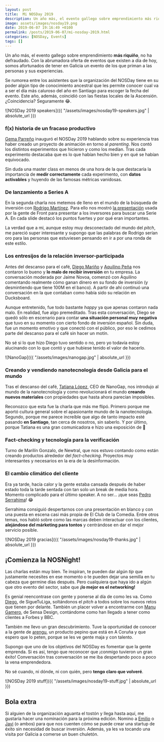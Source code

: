 ```yaml
---
layout: post
title:  Mi NOSDay 2019
description: Un año más, el evento gallego sobre emprendimiento más riquiño, no ha defraudado. Con la abrumadora oferta de eventos que existen a día de hoy, somos afortunados de tener un evento de los que priman a las personas y sus experiencias en Galicia.
image: assets/images/nosday19.png
date: 2019-06-07 19:16:49 +0100
permalink: /posts/2019-06-07/mi-nosday-2019.html
categories: [NOSDay, Events]
tags: []
---
```


Un año más, el evento gallego sobre emprendimiento **más riquiño**, no ha defraudado. Con la abrumadora oferta de eventos que existen a día de hoy, somos afortunados de tener en Galicia un evento de los que priman a las personas y sus experiencias.

Se rumorea entre los asistentes que la organización del NOSDay tiene en su poder algún tipo de conocimiento ancestral que les permite conocer cual va a ser el día más caluroso del año en Santiago para escoger la fecha del evento. Este año, además, coincidió con las fiestas locales de la Ascensión. ¿Coincidencia? Seguramente 😂.

![NOSDay 2019 speakers]({{ "/assets/images/nosday19-speakers.jpg" | absolute_url }})

### f(x) historia de un fracaso productivo
[Gema Parreño](https://twitter.com/SoyGema) inauguró el NOSDay 2019 hablando sobre su experiencia tras haber creado un proyecto de animación en torno al _parenting_. Nos contó los distintos experimentos que hicieron y como los medían. Tras cada experimento destacaba que es lo que habían hecho bien y en qué se habían equivocado.

Sin duda una master class en menos de una hora de la que destacaría la importancia de **medir correctamente** cada experimento, con **datos activables** y huyendo de las famosas métricas vanidosas.

### De lanzamiento a Series A
En la segunda charla nos metemos de lleno en el mundo de la búsqueda de inversión con [Rodrigo Martínez](DecodingVC). Para ello nos mostró [la presentación](https://www.slideshare.net/MathildeCollin/front-series-a-deck-64596550) usada por la gente de Front para presentar a los inversores para buscar una Serie A. En cada slide destacó los puntos fuertes y por qué eran importantes.

La verdad que a mi, aunque estoy muy desconectado del mundo del _pitch_, me pareció super interesante y supongo que las palabras de Rodrigo serían oro para las personas que estuviesen pensando en ir a por una ronda de este estilo.

### Los entresijos de la relación inversor-participada
Antes del descanso para el café, [Diego Mariño](https://twitter.com/diegomarino) y [Aquilino Peña](https://twitter.com/Aquilino) nos contaron lo bueno y **lo malo de recibir inversión** en tu empresa. La conversación moderada por Jaime Novoa, comenzó con Aquilino comentando realmente cómo ganan dinero en su fondo de inversión (y desmintiendo que tiene 100M en el banco). A partir de ahí continuó una conversación en la que contaban como había sido su relación en Ducksboard.

Aunque entretenido, fue todo bastante _happy_ ya que apenas contaron nada malo. En realidad, fue algo premeditado. Tras esta conversación, Diego se quedó sólo en escenario para contar **una situación personal muy negativa** que tuvo en su momento con cierto fondo de inversión español. Sin duda, fue un momento emotivo y que conectó con el público, por eso le cedimos parte del descanso para el café sin hacer un motín.

No sé si lo que hizo Diego tuvo sentido o no, pero yo todavía estoy alucinando con lo que contó y que hubiese tenido el valor de hacerlo.

![NanoGap]({{ "/assets/images/nanogap.jpg" | absolute_url }})

### Creando y vendiendo nanotecnología desde Galicia para el mundo
Tras el descanso del café, [Tatiana López](https://www.linkedin.com/in/tatiana-lopez-a17b258), CEO de NanoGap, nos introdujo al mundo de la nanotecnología y como revolucionará el mundo **creando nuevos materiales** con propiedades que hasta ahora parecían imposibles.

Reconozco que esta fue la charla que más me flipó. Primero porque me aportó cultura general sobre el apasionante mundo de la nanotecnología. Segundo, porque me parece increíble que algo de tanto impacto esté pasando **en Santiago**, tan cerca de nosotros, sin saberlo. Y por último, porque Tatiana es una gran comunicadora e hizo una exposición de 💯

### Fact-checking y tecnología para la verificación
Turno de Marilín Gonzalo, de Newtral, que nos estuvo contando como están creando productos alrededor del _fact-checking_. Proyectos muy interesantes y necesarios en la era de la desinformación.

### El cambio climático del cliente
Era ya tarde, hacía calor y la gente estaba cansada después de haber estado toda la tarde sentada con tan solo un break de media hora. Momento complicado para el último speaker. A no ser... ¡que seas [Pedro Serrahima](https://twitter.com/serrahim)! 😂

Serrahima consiguió despertarnos con una presentación en blanco y con una puesta en escena casi más propia de El Club de la Comedia. Entre otros temas, nos habló sobre como las marcas deben interactuar con los clientes, **alejándose del márketing para tontos** y centrándose en dar el mejor servicio posible.

![NOSDay 2019 gracias]({{ "/assets/images/nosday19-thanks.jpg" | absolute_url }})

## ¡Comienza la NOSNight!
Las charlas están muy bien. Te inspiran, te pueden dar algún *tip* que justamente necesites en ese momento o te pueden dejar una semilla en tu cabeza que germine días después. Pero cualquiera que haya ido a algún que otro evento del sector, sabe que **¡lo mejor es el networking!**

Es genial reencontrase con gente y ponerse al día de como les va. Como [Diego](https://twitter.com/diegolf85), de SigueTuLiga, soltándonos el _pitch_ a todos sobre los nuevos retos que tienen por delante. También un placer volver a encontrarme con [Manu Gamero](https://twitter.com/manugamero), de Sensa Design, contándome como han llegado a tener como clientes a Forbes y BBC.

También me llevo un gran descubrimiento. Tuve la oportunidad de conocer a la gente de [arengu](https://www.arengu.com/), un producto pepino que está en A Coruña y que espero que lo peten, porque se les ve gente maja y con talento.

Supongo que uno de los objetivos del NOSDay es fomentar que la gente emprenda. Si es así, tengo que reconocer que ¡conmigo tuvieron un gran éxito! Conversación tras conversación se me iba despertando poco a poco la vena emprendedora. 

No sé cuando, ni dónde, ni con quién, pero **tengo claro que volveré**.

![NOSDay 2019 stuff]({{ "/assets/images/nosday19-stuff.jpg" | absolute_url }})

## Bola extra
Si alguien de la organización aguanta el tostón y llega hasta aquí, me gustaría hacer una nominación para la próxima edición. Nomino a [Emilio](https://twitter.com/emailnicolas) o [Javi](https://twitter.com/javilop) (o ambos) para que nos cuenten cómo se puede crear una startup de éxito sin necesidad de buscar inversión. Además, ya les va tocando una visita por Galicia a comerse un buen chuletón.
